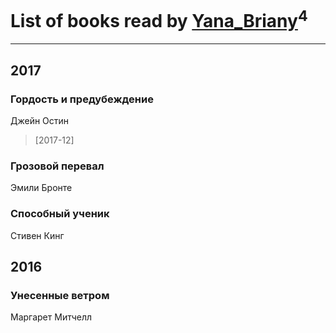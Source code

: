# List of books read by [Yana_Briany](http://vk.com/id87353589)<sup>4</sup>
---

## 2017

### Гордость и предубеждение
Джейн Остин
> [2017-12] 


### Грозовой перевал
Эмили Бронте


### Способный ученик
Стивен Кинг



## 2016

### Унесенные ветром
Маргарет Митчелл



